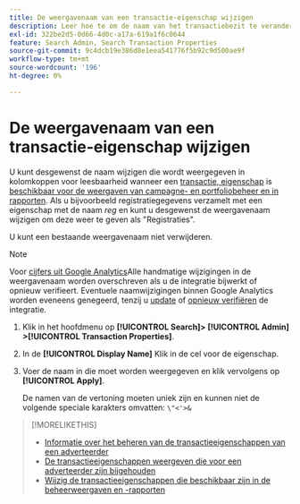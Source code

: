 ```yaml
---
title: De weergavenaam van een transactie-eigenschap wijzigen
description: Leer hoe te om de naam van het transactiebezit te veranderen dat in kolomrubrieken in uw beheersmeningen en rapporten wordt getoond.
exl-id: 322be2d5-0d66-4d0c-a17a-619a1f6c0644
feature: Search Admin, Search Transaction Properties
source-git-commit: 9c4dcb19e386d8e1eea541776f5b92c9d500ae9f
workflow-type: tm+mt
source-wordcount: '196'
ht-degree: 0%

---
```


# De weergavenaam van een transactie-eigenschap wijzigen

U kunt desgewenst de naam wijzigen die wordt weergegeven in kolomkoppen voor leesbaarheid wanneer een [transactie, eigenschap](/help/search-social-commerce/glossary.md#s-t) is [beschikbaar voor de weergaven van campagne- en portfoliobeheer en in rapporten](transaction-property-edit-available.md). Als u bijvoorbeeld registratiegegevens verzamelt met een eigenschap met de naam *reg* en kunt u desgewenst de weergavenaam wijzigen om deze weer te geven als &quot;Registraties&quot;.

U kunt een bestaande weergavenaam niet verwijderen.

>[!NOTE]
>
>Voor [cijfers uit Google Analytics](/help/search-social-commerce/admin/data-sources/data-source-about.md)Alle handmatige wijzigingen in de weergavenaam worden overschreven als u de integratie bijwerkt of opnieuw verifieert. Eventuele naamwijzigingen binnen Google Analytics worden eveneens genegeerd, tenzij u [update](/help/search-social-commerce/admin/data-sources/data-source-edit.md) of [opnieuw verifiëren](/help/search-social-commerce/admin/data-sources/data-source-reauthenticate.md) de integratie.

1. Klik in het hoofdmenu op **[!UICONTROL Search]> [!UICONTROL Admin] >[!UICONTROL Transaction Properties]**.

1. In de **[!UICONTROL Display Name]** Klik in de cel voor de eigenschap.

1. Voer de naam in die moet worden weergegeven en klik vervolgens op **[!UICONTROL Apply]**.

   De namen van de vertoning moeten uniek zijn en kunnen niet de volgende speciale karakters omvatten: `\"<'>&`

>[!MORELIKETHIS]
>
>* [Informatie over het beheren van de transactieeigenschappen van een adverteerder](transaction-property-about.md)
>* [De transactieeigenschappen weergeven die voor een adverteerder zijn bijgehouden](transaction-property-view-tracked.md)
>* [Wijzig de transactieeigenschappen die beschikbaar zijn in de beheerweergaven en -rapporten](transaction-property-edit-available.md)
